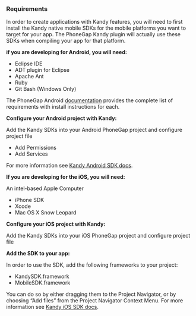 ### Requirements

In order to create applications with Kandy features, you will need to first install the Kandy native mobile SDKs for the mobile platforms you want to target for your app. The PhoneGap Kandy plugin will actually use these SDKs when compiling your app for that platform.

**if you are developing for Android, you will need:**

- Eclipse IDE
- ADT plugin for Eclipse
- Apache Ant
- Ruby
- Git Bash (Windows Only)

The PhoneGap Android [documentation] provides the complete list of requirements with install instructions for each.

**Configure your Android project with Kandy:**

Add the Kandy SDKs into your Android PhoneGap project and configure project file

- Add Permissions
- Add Services

For more information see [Kandy Android SDK docs].

**If you are developing for the iOS, you will need:**

An intel-based Apple Computer

- iPhone SDK
- Xcode
- Mac OS X Snow Leopard

**Configure your iOS project with Kandy:**

Add the Kandy SDKs into your iOS PhoneGap project and configure project file

**Add the SDK to your app:**

In order to use the SDK, add the following frameworks to your project:

- KandySDK.framework
- MobileSDK.framework

You can do so by either dragging them to the Project Navigator, or by choosing “Add files” from the Project Navigator Context Menu. For more information see [Kandy iOS SDK docs].


[documentation]: <http://phonegap.pbworks.com/Getting-started-with-Android-PhoneGap-in-Eclipse>
[Kandy iOS SDK docs]: <https://developer.kandy.io/docs/ios-sdk/>
[Kandy Android SDK docs]: <https://developer.kandy.io/docs/android-sdk/>
